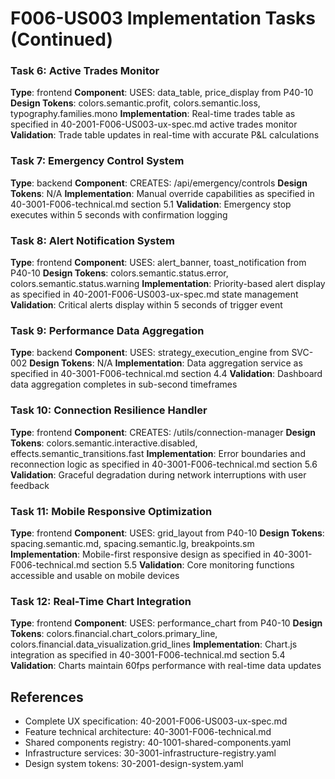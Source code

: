 # F006-US003 Implementation Tasks (Continued)

### Task 6: Active Trades Monitor
**Type**: frontend
**Component**: USES: data_table, price_display from P40-10
**Design Tokens**: colors.semantic.profit, colors.semantic.loss, typography.families.mono
**Implementation**: 
Real-time trades table as specified in 40-2001-F006-US003-ux-spec.md active trades monitor
**Validation**: Trade table updates in real-time with accurate P&L calculations

### Task 7: Emergency Control System
**Type**: backend
**Component**: CREATES: /api/emergency/controls
**Design Tokens**: N/A
**Implementation**: 
Manual override capabilities as specified in 40-3001-F006-technical.md section 5.1
**Validation**: Emergency stop executes within 5 seconds with confirmation logging

### Task 8: Alert Notification System
**Type**: frontend
**Component**: USES: alert_banner, toast_notification from P40-10
**Design Tokens**: colors.semantic.status.error, colors.semantic.status.warning
**Implementation**: 
Priority-based alert display as specified in 40-2001-F006-US003-ux-spec.md state management
**Validation**: Critical alerts display within 5 seconds of trigger event

### Task 9: Performance Data Aggregation
**Type**: backend
**Component**: USES: strategy_execution_engine from SVC-002
**Design Tokens**: N/A
**Implementation**: 
Data aggregation service as specified in 40-3001-F006-technical.md section 4.4
**Validation**: Dashboard data aggregation completes in sub-second timeframes

### Task 10: Connection Resilience Handler
**Type**: frontend
**Component**: CREATES: /utils/connection-manager
**Design Tokens**: colors.semantic.interactive.disabled, effects.semantic_transitions.fast
**Implementation**: 
Error boundaries and reconnection logic as specified in 40-3001-F006-technical.md section 5.6
**Validation**: Graceful degradation during network interruptions with user feedback

### Task 11: Mobile Responsive Optimization
**Type**: frontend
**Component**: USES: grid_layout from P40-10
**Design Tokens**: spacing.semantic.md, spacing.semantic.lg, breakpoints.sm
**Implementation**: 
Mobile-first responsive design as specified in 40-3001-F006-technical.md section 5.5
**Validation**: Core monitoring functions accessible and usable on mobile devices

### Task 12: Real-Time Chart Integration
**Type**: frontend
**Component**: USES: performance_chart from P40-10
**Design Tokens**: colors.financial.chart_colors.primary_line, colors.financial.data_visualization.grid_lines
**Implementation**: 
Chart.js integration as specified in 40-3001-F006-technical.md section 5.4
**Validation**: Charts maintain 60fps performance with real-time data updates

## References
- Complete UX specification: 40-2001-F006-US003-ux-spec.md
- Feature technical architecture: 40-3001-F006-technical.md
- Shared components registry: 40-1001-shared-components.yaml
- Infrastructure services: 30-3001-infrastructure-registry.yaml
- Design system tokens: 30-2001-design-system.yaml